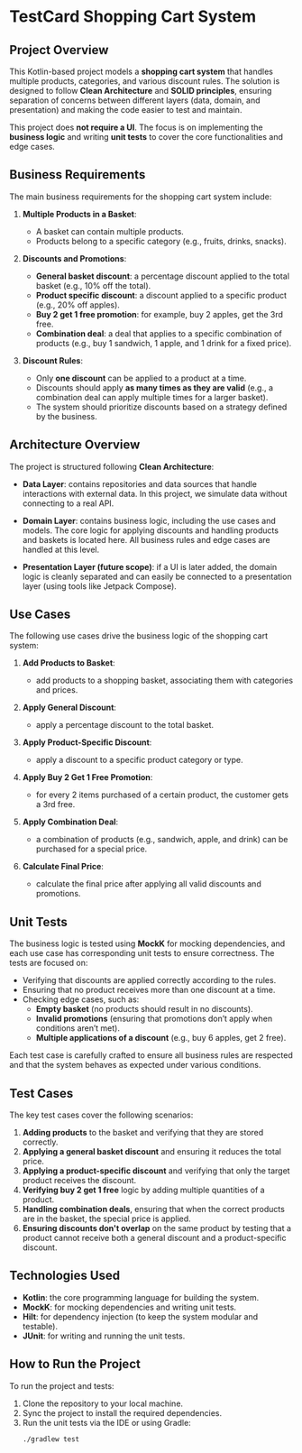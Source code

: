 # TestCard Shopping Cart System

## Project Overview

This Kotlin-based project models a **shopping cart system** that handles multiple products, categories, and various discount rules. The solution is designed to follow **Clean Architecture** and **SOLID principles**, ensuring separation of concerns between different layers (data, domain, and presentation) and making the code easier to test and maintain.

This project does **not require a UI**. The focus is on implementing the **business logic** and writing **unit tests** to cover the core functionalities and edge cases.

## Business Requirements

The main business requirements for the shopping cart system include:

1. **Multiple Products in a Basket**:
    - A basket can contain multiple products.
    - Products belong to a specific category (e.g., fruits, drinks, snacks).

2. **Discounts and Promotions**:
    - **General basket discount**: a percentage discount applied to the total basket (e.g., 10% off the total).
    - **Product specific discount**: a discount applied to a specific product (e.g., 20% off apples).
    - **Buy 2 get 1 free promotion**: for example, buy 2 apples, get the 3rd free.
    - **Combination deal**: a deal that applies to a specific combination of products (e.g., buy 1 sandwich, 1 apple, and 1 drink for a fixed price).

3. **Discount Rules**:
    - Only **one discount** can be applied to a product at a time.
    - Discounts should apply **as many times as they are valid** (e.g., a combination deal can apply multiple times for a larger basket).
    - The system should prioritize discounts based on a strategy defined by the business.

## Architecture Overview

The project is structured following **Clean Architecture**:

- **Data Layer**: contains repositories and data sources that handle interactions with external data. In this project, we simulate data without connecting to a real API.

- **Domain Layer**: contains business logic, including the use cases and models. The core logic for applying discounts and handling products and baskets is located here. All business rules and edge cases are handled at this level.

- **Presentation Layer (future scope)**: if a UI is later added, the domain logic is cleanly separated and can easily be connected to a presentation layer (using tools like Jetpack Compose).

## Use Cases

The following use cases drive the business logic of the shopping cart system:

1. **Add Products to Basket**:
    - add products to a shopping basket, associating them with categories and prices.

2. **Apply General Discount**:
    - apply a percentage discount to the total basket.

3. **Apply Product-Specific Discount**:
    - apply a discount to a specific product category or type.

4. **Apply Buy 2 Get 1 Free Promotion**:
    - for every 2 items purchased of a certain product, the customer gets a 3rd free.

5. **Apply Combination Deal**:
    - a combination of products (e.g., sandwich, apple, and drink) can be purchased for a special price.

6. **Calculate Final Price**:
    - calculate the final price after applying all valid discounts and promotions.

## Unit Tests

The business logic is tested using **MockK** for mocking dependencies, and each use case has corresponding unit tests to ensure correctness. The tests are focused on:

- Verifying that discounts are applied correctly according to the rules.
- Ensuring that no product receives more than one discount at a time.
- Checking edge cases, such as:
    - **Empty basket** (no products should result in no discounts).
    - **Invalid promotions** (ensuring that promotions don’t apply when conditions aren’t met).
    - **Multiple applications of a discount** (e.g., buy 6 apples, get 2 free).

Each test case is carefully crafted to ensure all business rules are respected and that the system behaves as expected under various conditions.

## Test Cases

The key test cases cover the following scenarios:

1. **Adding products** to the basket and verifying that they are stored correctly.
2. **Applying a general basket discount** and ensuring it reduces the total price.
3. **Applying a product-specific discount** and verifying that only the target product receives the discount.
4. **Verifying buy 2 get 1 free** logic by adding multiple quantities of a product.
5. **Handling combination deals**, ensuring that when the correct products are in the basket, the special price is applied.
6. **Ensuring discounts don't overlap** on the same product by testing that a product cannot receive both a general discount and a product-specific discount.

## Technologies Used

- **Kotlin**: the core programming language for building the system.
- **MockK**: for mocking dependencies and writing unit tests.
- **Hilt**: for dependency injection (to keep the system modular and testable).
- **JUnit**: for writing and running the unit tests.

## How to Run the Project

To run the project and tests:

1. Clone the repository to your local machine.
2. Sync the project to install the required dependencies.
3. Run the unit tests via the IDE or using Gradle:
   ```bash
   ./gradlew test

